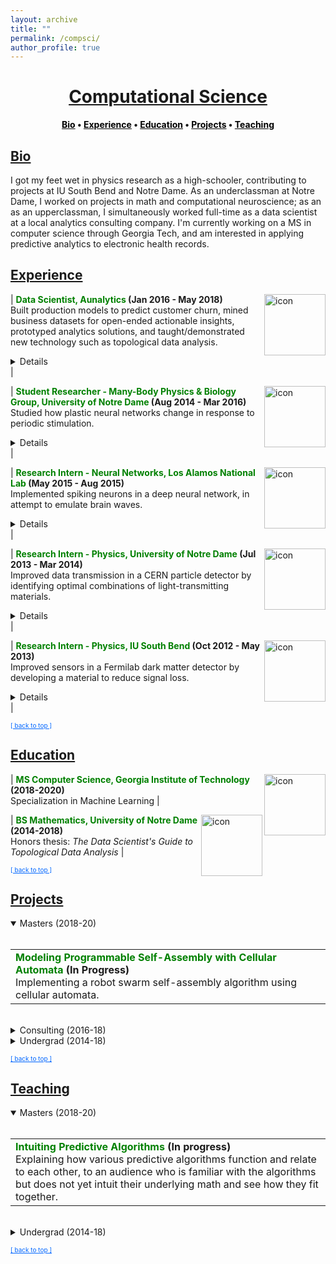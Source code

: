 ```yaml
---
layout: archive
title: ""
permalink: /compsci/
author_profile: true
--- 
```


<head>
    <style type="text/css">
       a.nav:link {color: black;}    /* unvisited link */
       a.nav:visited {color: black;}   /* visited link */
       a.nav:hover {color: #0066ff; text-decoration: underline;}    /* mouse over link */
       a.nav:active {color: #0066ff; text-decoration: underline;}   /* selected link */
       a.body:link {color: maroon;}    /* unvisited link */
       a.body:visited {color: maroon;}   /* visited link */
       a.body:hover {color: #0066ff; text-decoration: underline;}    /* mouse over link */
       a.body:active {color: #0066ff; text-decoration: underline;}   /* selected link */
       a.home:link {color: #0066ff;}    /* unvisited link */
       a.home:visited {color: #0066ff;}   /* visited link */
       a.home:hover {color: #0066ff; text-decoration: none;}    /* mouse over link */
       a.home:active {color: #0066ff; text-decoration: none;}   /* selected link */
    </style>
</head>

# [<center>Computational Science</center>](#top)  

<center><b><a class="nav" href="http://www.jpskycak.com/compsci/#bio">Bio</a> • <a class="nav" href="http://www.jpskycak.com/compsci/#experience">Experience</a> • <a class="nav" href="http://www.jpskycak.com/compsci/#education">Education</a> • <a class="nav" href="http://www.jpskycak.com/compsci/#projects">Projects</a> • <a class="nav" href="http://www.jpskycak.com/compsci/#teaching">Teaching</a></b></center>  

## [Bio](#bio)

I got my feet wet in physics research as a high-schooler, contributing to projects at IU South Bend and Notre Dame. As an underclassman at Notre Dame, I worked on projects in math and computational neuroscience; as an as an upperclassman, I simultaneously worked full-time as a data scientist at a local analytics consulting company. I'm currently working on a MS in computer science through Georgia Tech, and am interested in applying predictive analytics to electronic health records.

## [Experience](#experience)
 
| <img src="https://jpskycak.github.io/files/icon-aunalytics.png" align="right" style="border: none; height: 7em;" alt="icon"> <b><font color="green">Data Scientist, Aunalytics</font> (Jan 2016 - May 2018)</b><br> Built production models to predict customer churn, mined business datasets for open-ended actionable insights, prototyped analytics solutions, and taught/demonstrated new technology such as topological data analysis.<br> <details><br> Jan 2018 - May 2018 \| Freelance<br> May 2017 - Jan 2018 \| Salaried<br> Jan 2016 - May 2017 \| Intern<br><br> • Predicted customer churn with 80% precision using a random forest model.<br> • Generated hierarchical clustering visualizations to discover sales funnels and advertising opportunities.<br> • Prototyped solutions for self-service and automated analytics. <br> • Presented on cutting-edge analytical methods such as Topological Data Analysis.<br><br> <a class="body" href="http://www.jpskycak.com/compsci/#projects"><b>Projects:</b></a><br> <i>• Predicting Customer Churn with a Random Forest (2017)<br> • Data Science Case Study: Visualizing Reddit Data (2017)<br> • AU-Openscoring (2017)<br> • A Method for Automated Pairwise Relationship Analysis (2016)<br> • Data Science Gallery (2016)<br> • Felix Analysis (2016)</i><br><br> <a class="body" href="http://www.jpskycak.com/compsci/#teaching"><b>Teaching:</b></a><br> <i>• The Data Scientist's Guide to Topological Data Analysis (2017)</i></details> |  

| <img src="https://jpskycak.github.io/files/icon-nd.png" align="right" style="border: none; height: 7em;" alt="icon"> <b><font color="green">Student Researcher - Many-Body Physics & Biology Group, University of Notre Dame</font> (Aug 2014 - Mar 2016)</b><br> Studied how plastic neural networks change in response to periodic stimulation. <br> <details><br> <a class="body" href="http://www.jpskycak.com/compsci/#projects"><b>Projects:</b></a> <i>• Shaping STDP Neural Networks with Periodic Stimulation: a Theoretical Analysis for the Case of Tree Networks (2016)<br> • Plastic Neural Network Simulations (2016)<br> • Network Motif-Inspired Evolution of Hodgkin-Huxley Neuronal Networks with Spike-Timing Dependent Plasticity (2015)</i></details> |  

| <img src="https://jpskycak.github.io/files/icon-lanl.png" align="right" style="border: none; height: 7em;" alt="icon"> <b><font color="green">Research Intern - Neural Networks, Los Alamos National Lab</font> (May 2015 - Aug 2015)</b><br> Implemented spiking neurons in a deep neural network, in attempt to emulate brain waves.<br> <details><br> <a class="body" href="http://www.jpskycak.com/compsci/#projects"><b>Project:</b></a> <i>End-of-Summer 2015 Report</i></details> |  

| <img src="https://jpskycak.github.io/files/icon-nd.png" align="right" style="border: none; height: 7em;" alt="icon"> <b><font color="green">Research Intern - Physics, University of Notre Dame</font> (Jul 2013 - Mar 2014)</b><br> Improved data transmission in a CERN particle detector by identifying optimal combinations of light-transmitting materials.<br> <details><br> <a class="body" href="http://www.jpskycak.com/compsci/#projects"><b>Project:</b></a> <i>Optimizing Scintillation and Light Transmission for Use in a High Energy Particle Detector (2014)</i></details> |  

| <img src="https://jpskycak.github.io/files/icon-iusb.png" align="right" style="border: none; height: 7em;" alt="icon"> <b><font color="green">Research Intern - Physics, IU South Bend</font> (Oct 2012 - May 2013)</b><br> Improved sensors in a Fermilab dark matter detector by developing a material to reduce signal loss.<br> <details><br> • Intel ISEF finalist.<br><br> <a class="body" href="http://www.jpskycak.com/compsci/#projects"><b>Project:</b></a> <i>Making a Matching Layer for Acoustic Sensors for a COUPP Dark Matter Detector (2013)</i></details> |  

<font size="1"><a class="home" href="http://www.jpskycak.com/compsci/#top">[ back to top ]</a></font>

## [Education](#education)

| <img src="https://jpskycak.github.io/files/icon-gatech.png" align="right" style="border: none; height: 7em;" alt="icon"> <b><font color="green">MS Computer Science, Georgia Institute of Technology</font> (2018-2020)</b><br> Specialization in Machine Learning |  

| <img src="https://jpskycak.github.io/files/icon-nd.png" align="right" style="border: none; height: 7em;" alt="icon"> <b><font color="green">BS Mathematics, University of Notre Dame</font> (2014-2018)</b><br> Honors thesis: <i>The Data Scientist's Guide to Topological Data Analysis</i> |  
 
<font size="1"><a class="home" href="http://www.jpskycak.com/compsci/#top">[ back to top ]</a></font>

## [Projects](#projects)  

<details open><summary>Masters (2018-20)</summary><br>

<table><tr><td><b><font color="green">Modeling Programmable Self-Assembly with Cellular Automata</font> (In Progress)</b><br> Implementing a robot swarm self-assembly algorithm using cellular automata. <!-- https://docs.google.com/document/d/1g3Uc6jvScWirvd1RGGYaZqGvtCjXrgpYeNMVqLI-Cfs/edit# --> </td></tr></table>
<br>
</details>

<details><summary>Consulting (2016-18)</summary><br>
    
<table><tr><td><img src="https://jpskycak.github.io/files/skycak-360giving_challenge_icon.png" align="right" style="border: none; height: 7em;" alt="image of dot plot"> <b><font color="green">360Giving Challenge</font> (2018)</b><br> Visualized which donors funded which themes throughout the years. (This also required classifying grants into high-level themes based on titles and descriptions.)<br> <details><br> <b>Link:</b> <i><a class="body" target="_blank" href="https://jpskycak.github.io/360Giving-Challenge">site</a>, <a class="body" target="_blank" href="https://github.com/jpskycak/360Giving-Challenge/blob/master/360giving.ipynb">code</a></i><br><br> <b>Summary:</b><br> This is a visualization of which donors funded which themes throughout the years. The given dataset consisted of grant records and included donors/recipients, dates/amounts, and titles/descriptions. First, I tagged grants into themes according to keywords in the title and description. Then, for each theme in each year, I computed each donor's average grant amount, total giving, and total giving in that theme as a percent of the donor's total giving in all themes. I visualized the results in an animated dot plot for each theme.<br><br> <center><img src="https://jpskycak.github.io/files/skycak-360giving_challenge-img01.png" style="border: none; width: 75%;" alt="image of dot plot"></center></details></td></tr></table>  

<table><tr><td><img src="https://jpskycak.github.io/files/icon-decisiontree.png" align="right" style="border: none; height: 7em;" alt="decision tree icon"> <b><font color="green">Predicting Customer Churn with a Random Forest</font> (2017)</b><br> Built a random forest model to predict customer churn with 80% precision. <details><br> <b>Advisors:</b> Dave Cieslak & Chirag Mandot (Aunalytics)<br><br> <b>Link:</b> <i>code unavailable due to use in production workflow</i><br><br> <b>Summary:</b><br> </details></td></tr></table>  

<table><tr><td><img src="https://jpskycak.github.io/files/skycak-aunalytics-reddit_icon.png" align="right" style="border: none; height: 7em;" alt="image of network"> <b><font color="green">Data Science Case Study: Visualizing Reddit Data</font> (2017)</b><br> Evaluated the potential of topological data analysis for Aunalytics by using it to visualize Reddit data.<br> <details><br> <b>Advisor:</b> Dave Cieslak (Aunalytics)<br><br> <b>Presented at:</b> Brown Bag Lunch Talk at Aunalytics<br><br> <b>Link:</b> <i><a class="body" target="_blank" href="https://jpskycak.github.io/files/skycak-aunalytics-reddit.pdf">slides</a>, <a class="body" target="_blank" href="https://jpskycak.github.io/files/skycak-aunalytics-reddit_code.zip">code (zip)</a></i><br><br> <b>Summary:</b><br> The goal of this project was to evaluate the potential of topological data analysis for Aunalytics by demoing it on a toy project, visualizing population segments on Reddit. Applying the Mapper algorithm to a similarity matrix for the 10,000 most popular subreddits yielded an interesting network visualization:<br><br> <center><img src="https://jpskycak.github.io/files/skycak-aunalytics-reddit_img02.png" style="border: none; width: 33%;" alt="image of network"></center><br> Perhaps even more interestingly, applying a continuous transformation to the similarity matrix significantly changed the output visualization -- when in theory, continuous transformations should not have any topological effects. To reconcile this finding, I constructed an example demonstrating how said theory can break when there are only finitely many data points.<br><br> <center><img src="https://jpskycak.github.io/files/skycak-aunalytics-reddit_img03.png" style="border: none; width: 66%;" alt="image of example"></center></details></td></tr></table>  

<table><tr><td><img src="https://jpskycak.github.io/files/skycak-aunalytics-openscoring_icon.png" align="right" style="border: none; height: 7em;" alt="image of app display"> <b><font color="green">AU-Openscoring</font> (2016)</b><br> Prototyped a method which would allow clients to run new data through models hosted in the cloud. <details><br> <b>Advisor:</b> Dave Cieslak (Aunalytics)<br><br> <b>Presented at:</b> Data Science Team and Brown Bag Lunch at Aunalytics<br><br> <b>Link:</b> <i><a class="body" target="_blank" href="https://jpskycak.github.io/files/skycak-aunalytics-openscoring.pdf">slides</a>, <a class="body" target="_blank" href="https://jpskycak.github.io/files/skycak-aunalytics-openscoring_code.zip">code (zip)</a></i><br><br> <b>Summary:</b><br> The goal of this project was to take a step towards self-service analytics. Non-technical clients often have trouble deploying models that are built for them, and thus need an easy way to score new data without interacting directly with the model. To this end, I built a Shiny app to demonstrate a method that would allow model-builders to upload a model to a server, and model-users to run the model on new data by posting the data as a request to that server.<br><br> On the front end, the app allowed the user to create a classification dataset and then play both the role of the model-builder and the model-user, building the model and using it to classify new data. <br><br> <center><img src="https://jpskycak.github.io/files/skycak-aunalytics-openscoring_img01.png" style="border: none; width: 66%;" alt="app display"></center><br> On the back end, the model was converted to PMML and uploaded to the openscoring server, the new data was posted to the openscoring server, and the scored data was returned as the response. <br><br> <center><img src="https://jpskycak.github.io/files/skycak-aunalytics-openscoring_img02.png" style="border: none; width: 40%;" alt="terminal"></center></details></td></tr></table>  
    
<table><tr><td><img src="https://jpskycak.github.io/files/skycak-aunalytics-pairwise_relationship_analysis_icon.png" align="right" style="border: none; height: 7em;" alt="app display"> <b><font color="green">A Method for Automated Pairwise Relationship Analysis</font> (2016)</b><br> Prototyped a method for exploring pairwise relationships in columnar datasets.<br> <details><br> <b>Advisor:</b> Dave Cieslak (Aunalytics)<br><br> <b>Presented at:</b> Data Science Team at Aunalytics<br><br> <b>Link:</b> <i><a class="body" target="_blank" href="https://jpskycak.github.io/files/skycak-aunalytics-pairwise_relationship_analysis.pdf">writeup</a>, <a class="body" target="_blank" href="https://jpskycak.github.io/files/skycak-aunalytics-pairwise_relationship_analysis_code.pdf">code (zip)</a></i><br><br> <b>Summary:</b><br> The goal of this project was to take a step towards automating the process of hypothesis generation in exploratory data analysis, by introducing a method for exploring pairwise relationships in columnar datasets. The method was based on a quantity I called the "discrepancy fraction," which is given by<br><br> <center><img src="https://jpskycak.github.io/files/skycak-aunalytics-pairwise_relationship_analysis_img01.png" style="border: none; width: 10%;" alt="discrepancy fraction formula"></center><br> and which appears in many standard statistical quantities such as chi-squared and mutual information. I also built a Shiny app prototype of a tool that would use the discrepancy fraction to help analysts sort through all the relationships between features in a dataset. <br><br> <center><img src="https://jpskycak.github.io/files/skycak-aunalytics-pairwise_relationship_analysis_img02.png" style="border: none; width: 75%;" alt="app input"></center><br> <center><img src="https://jpskycak.github.io/files/skycak-aunalytics-pairwise_relationship_analysis_img03.png" style="border: none; width: 90%;" alt="app display"></center></details></td></tr></table>  

<table><tr><td><img src="https://jpskycak.github.io/files/skycak-aunalytics-dsgallery_icon.png" align="right" style="border: none; height: 7em;" alt="image of site"> <b><font color="green">Data Science Gallery</font> (2016)</b><br> Prototyped a solution for storing and displaying datasets, analytics notebooks, and visualizations.<br> <details><br> <b>Advisor:</b> Dave Cieslak (Aunalytics)<br><br> <b>Presented at:</b> Aunalytics meeting<br><br> <b>Links:</b> <i><a class="body" target="_blank" href="https://jpskycak.github.io/files/skycak-aunalytics-dsgallery1.pdf">slides 1</a>, <a class="body" target="_blank" href="https://jpskycak.github.io/files/skycak-aunalytics-dsgallery2.pdf">slides 2</a>, <a class="body" target="_blank" href="https://jpskycak.github.io/files/skycak-aunalytics-dsgallery3.pdf">slides 3</a>, <a class="body" target="_blank" href="https://jpskycak.github.io/files/skycak-aunalytics-dsgallery_code.zip">code (zip)</a></i><br><br> <b>Summary:</b><br> The goal of this project was to prototype a system for storing and displaying datasets, analytics notebooks, and visualizations. My first iteration used GitHub Pages, and my second iteration made use of GraphDash. I also wrote functions to integrate the system with iPython notebooks, so that one could upload to the GraphDash server directly from an iPython notebook.<br><br> <center><img src="https://jpskycak.github.io/files/skycak-aunalytics-dsgallery3_img01.png" style="border: none; width: 75%;" alt="image of site"></center></details></td></tr></table>  

<table><tr><td><img src="https://jpskycak.github.io/files/skycak-aunalytics-salesfunnel_icon.png" align="right" style="border: none; height: 7em;" alt="image of heatmap hierarchy"> <b><font color="green">Felix Analysis</font> (2016)</b><br> Discovered a sales funnel for a banking client by generating a hierarchical clustering visualization of consumer service usage.<br> <details><br> <b>Advisor:</b> Dave Cieslak (Aunalytics)<br><br> <b>Presented at:</b> Data Science Team and Consumer Insights Team at Aunalytics<br><br> <b>Links (all anonymized):</b> <i><a class="body" target="_blank" href="https://jpskycak.github.io/files/skycak-aunalytics-salesfunnel.pdf">sales funnel slide</a>, <a class="body" target="_blank" href="https://jpskycak.github.io/files/skycak-aunalytics-felix1.pdf">full slides 1</a>, <a class="body" target="_blank" href="https://jpskycak.github.io/files/skycak-aunalytics-felix2.pdf">full slides 2</a>, <a class="body" target="_blank" href="https://jpskycak.github.io/files/skycak-aunalytics-felix_code.zip">code (zip)</a></i><br><br> <b>Summary:</b><br> This is an exploratory analysis I made for a banking client who had data on its customers' account activities and service usages, and wanted to extract an actionable insight. First, I used the balances, transaction frequencies, and total cash flows of the accounts to cluster the accounts into 4 levels of health: high-activity accounts, medium-activity accounts, low-activity accounts, and accounts at risk of churn. Then, for each cluster, I created a heatmap to display the fraction of accounts that used each service. <br><br> <center><img src="https://jpskycak.github.io/files/skycak-aunalytics-salesfunnel_img01.png" style="border: none; width: 75%;" alt="image of heatmap hierarchy"></center><br> Laid side by side, the heatmaps revealed a hierarchy in transaction types: accounts at risk of closing tended to use only deposits/interest, low-activity accounts additionally used check/credit/debit, medium-activity accounts additionally used ATM/point-of-sale, and high-activity accounts additionally used fees and transfer credit/debit. This hierarchy could be interpreted as a sales funnel, telling which particular services could be pushed on a customer in attempt to nudge their account toward a level of activity.<br><br> I also looked for telltale signs in account activity preceding churns. Since I was not able to find any through manual search nor visual inspection, we turned to machine learning for churn prediction.</details></td></tr></table>  
<br>
</details>

<details><summary>Undergrad (2014-18)</summary><br>

<table><tr><td><img src="https://jpskycak.github.io/files/jpskycak-shaping_stdp_neural_networks_with_periodic_stimulation_icon.png" align="right" style="border: none; height: 7em;" alt="image of proposition"> <b><font color="green">Shaping STDP Neural Networks with Periodic Stimulation: a Theoretical Analysis for the Case of Tree Networks</font> (2016)</b><br> Solved a special case of how to periodically stimulate a neural network to obtain a desired connectivity.<br> <details><br> <b>Advisor:</b> Dervis Can Vural (Notre Dame)<br><br> <b>Course:</b> ACMS 80770 (Topics in Applied Mathematics) at Notre Dame<br><br> <b>Link:</b> <i><a class="body" target="_blank" href="https://jpskycak.github.io/files/jpskycak-shaping_stdp_neural_networks_with_periodic_stimulation.pdf">writeup</a></i><br><br> <b>Summary:</b><br> The goal of this project was to create a simple neural network model with a biologically realistic learning rule, whose changes in connectivity could be derived analytically. After creating the model, I derived rules for how periodic stimulation of a single neuron would change the connectivity of the network, in the case of a tree network.<br><br> <center><img src="https://jpskycak.github.io/files/jpskycak-shaping_stdp_neural_networks_with_periodic_stimulation_img01.png" style="border: none; width: 66%;" alt="image of proposition"></center><br> Then, I used those rules to come up wth two-neuron stimulation patterns to solidify or break connections in the tree as desired.</details></td></tr></table>  

<table><tr><td><img src="https://jpskycak.github.io/files/skycak-nd-stdp_simulations_icon.png" align="right" style="border: none; height: 7em;" alt="image of seizure-like observations"> <b><font color="green">Plastic Neural Network Simulations</font> (2016)</b><br> Found a general principle of network reorganization for random sparse neuronal networks in response to periodic stimulation. Showed that "seizure-like" activity can arise if the refractory period is sufficiently low.<br> <details><br> <b>Advisor:</b> Dervis Can Vural (Notre Dame)<br><br> <b>Presented at:</b> Many-Body Physics & Biology Group at Notre Dame's Interdisciplinary Center for Network Science and Applications (iCeNSA)<br><br> <b>Link:</b> <i><a class="body" target="_blank" href="https://jpskycak.github.io/files/skycak-nd-stdp_simulations.pdf">slides</a></i><br><br> <b>Summary:</b><br> The goal of my project was to simulate and intuit how a neuronal network activates and reorganizes in response to periodic stimulation. My simulation consisted of a couple hundred neurons and displayed the activation patterns and weight changes that resulted from stimulating a subset of neurons with a periodic pulse. Under normal conditions, the network gradually reorganized itself so that only the neurons that were directly stimulated became active.<br><br> <center><img src="https://jpskycak.github.io/files/skycak-nd-stdp_simulations_img01.png" style="border: none; width: 66%;" alt="image of normal observations"></center><br> I also observed that when the refractory period was reduced to a fifth of its normal value, the network activity skyrocketed prior to reorganization, somewhat reminiscent of a seizure.<br><br> <center><img src="https://jpskycak.github.io/files/skycak-nd-stdp_simulations_img02.png" style="border: none; width: 66%;" alt="image of seizure-like observations"></center></details></td></tr></table>  

<table><tr><td><img src="https://jpskycak.github.io/files/skycak-nd-gametheory_icon.png" align="right" style="border: none; height: 7em;" alt="image of game setup"> <b><font color="green">On the Effectiveness of Social Distancing Advice During Epidemics</font> (2016)</b><br> Used game theory to show that social distancing advice during epidemics is generally useful, and extremely useful when very few people are immune to the disease.<br> <details><br> <b>Course:</b> EE 67045 (Static and Dynamic Game Theory) at Notre Dame<br><br> <b>Link:</b> <i><a class="body" target="_blank" href="https://jpskycak.github.io/files/skycak-nd-gametheory.pdf">writeup</a></i><br><br> <b>Summary:</b><br> The goal of this project was to use game theory to evaluate the effectiveness of social distancing advice during epidemics, in which people avoid exposure to disease by avoiding physical proximity with others. Agents choose a number of social connections to keep, and have a payoff function that depends on two competing factors: the number of connections and the probability of remaining healthy. Health officials advise agents to keep a particular number of connections that would maximize everyone's expected payoff if everyone kept that number of connections. In the absence of advice, it is assumed that agents maximize their expected payoff in the worst case, when every neighbor who is not immune becomes infected.<br><br> <center><img src="https://jpskycak.github.io/files/skycak-nd-gametheory_img01.png" style="border: none; width: 33%;" alt="image of game setup"></center><br> I found that following social distancing advice always allowed agents to keep several connections while maintaining a payoff, wherease in the absence of social distancing advice, agents would nearly or fully isolate themselves and even then could expect a payoff only a fraction the size of that under social distancing advice.</details></td></tr></table>  

<table><tr><td><img src="https://jpskycak.github.io/files/skycak-lanl_icon.png" align="right" style="border: none; height: 7em;" alt="image of spiking neuron"> <b><font color="green">End-of-Summer 2015 Report</font> (2015)</b><br> Implemented spiking neurons in a deep neural network, in attempt to emulate brain waves.<br> <details><br> <b>Advisor:</b> Garrett Kenyon (Los Alamos National Lab)<br><br> <b>Link:</b> <i><a class="body" target="_blank" href="https://jpskycak.github.io/files/skycak-lanl.pdf">work summary</a></i><br><br> <b>Summary:</b><br> The goal of my summer project was to implement spiking neurons and observe "brain oscillations" in an open-source deep learning framework called Petavision. To implement spiking neurons, I had neurons inhibit themselves, so that they would reset whenever they became active.<br><br> <center><img src="https://jpskycak.github.io/files/skycak-lanl_img01.png" style="border: none; width: 33%;" alt="image of spiking neuron"></center><br> However, I did not observe any oscillations in spike rates, and the network performed poorly on image reconstruction tasks, likely because the training algorithm was tailored to non-spiking neurons. It was beyond the scope and duration of the project to create a new training algorithm tailored to spiking neurons.</details></td></tr></table>  

<table><tr><td><img src="https://jpskycak.github.io/files/skycak-wixtend_icon.png" align="right" style="border: none; height: 7em;" alt="image of logo"> <b><font color="green">Wixtend: the Free Online Thinktank</font> (2015)</b><br> Prototyped a wiki site where students could collaborate on academic projects.<br> <details><br> <b>Videos:</b><br> <video src="https://jpskycak.github.io/files/jpskycak-wixtend_overview.mp4" width="320" height="200" controls preload></video><br> <video src="https://jpskycak.github.io/files/jpskycak-wixtend_tutorial.mp4" width="320" height="200" controls preload></video><br><br> <b>Summary:</b><br> The goal of this project was to create a collaborative project website where users could host their own projects and contribute to projects hosted by other users. I designed the site as a MediaWiki wiki so that individual users' contributions to a project could be tracked precisely: potential collaborators would submit edits to projects, project hosts would decide whether or not to approve the edits, and every submission and approval would be written into the logs. After the initial prototype, the project was ended in favor of using GitHub.</details></td></tr></table>  

<table><tr><td><img src="https://jpskycak.github.io/files/skycak-nd-stdp_cosjam_icon.png" align="right" style="border: none; height: 7em;" alt="image of simulation verification"> <b><font color="green">Network Motif-Inspired Evolution of Hodgkin-Huxley Neuronal Networks with Spike-Timing Dependent Plasticity</font> (2015)</b><br> Simulated how cyclic neuronal networks ought to change, under a particular theory of neural plasticity, in response to periodic stimulation.<br> <details><br> <b>Advisor:</b> Dervis Can Vural (Notre Dame)<br><br> <b>Presented at:</b> Notre Dame College of Science Jamboree (COSJAM) 2015<br><br> <b>Link:</b> <i><a class="body" target="_blank" href="https://jpskycak.github.io/files/skycak-nd-stdp_cosjam.pdf">slides</a></i><br><br> <b>Summary:</b><br> The goal of this project was to understand how cycles of neurons ought to change connectivity in response to periodic stimulation, under an experimentally observed plasticity rule. I derived theoretical expectations for the case of "sequential spiking," in which exactly one pulse is traveling around the cycle at a given time, and ran simulations with biologically realistic neuron models to verify the results.<br><br> <center><img src="https://jpskycak.github.io/files/skycak-nd-stdp_cosjam_img01.png" style="border: none; width: 66%;" alt="image of simulation verification"></center></details></td></tr></table>  

<table><tr><td><img src="https://jpskycak.github.io/files/skycak-nd-scientia_preprint_icon.png" align="right" style="border: none; height: 7em;" alt="image of function"> <b><font color="green">Numerical Investigation of the 3n+1 Problem and its Continuous Extension</font> (2015)</b><br> Conducted numerical experiments on an open problem in mathematics to reveal both surprising behavior and general underlying principles.<br> <details><br> <b>Advisor:</b> Jeff Diller (Notre Dame)<br><br> <b>Appeared in:</b> Scientia Journal of Undergraduate Research 2015<br><br> <b>Links:</b> <i><a class="body" target="_blank" href="https://jpskycak.github.io/files/skycak-nd-scientia.pdf">paper</a>, <a class="body" target="_blank" href="https://jpskycak.github.io/files/skycak-nd-scientia_preprint.pdf">preprint</a></i><br><br> <b>Summary:</b><br> Start with any positive whole number. If it is even, divide by 2; if it is odd, multiply by 3 and add 1. Do it again, and again, and so on -- for example: 3,10,5,16,8,4,2,1. The 3n+1 problem is to prove that no matter what number you start with, you will eventually reach 1. At surface-level it seems like there should be a simple solution, but it has remained unsolved for over 70 years and is thought by some mathematicians to require the use of mathematics far beyond that of our present knowledge.<br><br> In this project, I extended the 3n+1 problem to the set of real numbers using a continuous sinusoidal function which maps every even number to half of itself, and every odd number to one more than three times itself.<br><br> <center><img src="https://jpskycak.github.io/files/skycak-nd-scientia_preprint_img01.png" style="border: none; width: 33%;" alt="image of function"></center><br> Repeated application of this function appeared to eventually map every real number to the interval [1,2] -- however, and quite interestingly, iteration sequences often differed wildly for input numbers seemingly very close together.<br><br> <center><img src="https://jpskycak.github.io/files/skycak-nd-scientia_preprint_img02.png" style="border: none; width: 33%;" alt="image of sequences"></center><br> I also generalized the 3n+1 problem to the an+b problem and found that the decreasing end-behavior tends to break just above a=3, which is surprising because if the numbers in an iteration sequence have equal chance of being even or odd, then the cutoff should not be until a=4. However, by comparing the increasing vs decreasing area in the continuous version of the an+b problem, I was able to justify the a=3 cutoff.</details></td></tr></table>  

<table><tr><td><img src="https://jpskycak.github.io/files/skycak-nd-particledetector_icon.png" align="right" style="border: none; height: 7em;" alt="image of detector"> <b><font color="green">Optimizing Scintillation and Light Transmission for Use in a High Energy Particle Detector</font> (2014)</b><br> Improved data transmission in a light-based particle detector by finding the optimal pair of light-producing and light-propagating materials.<br> <details><br> <b>Advisors:</b> Dan Karmgard, Mark Vigneault (Notre Dame)<br><br> <b>Collaborator:</b> Andrew Henderson (assisted in data collection)<br><br> <b>Presented at:</b> Indiana Junior Science and Humanities Symposium 2014, Northern Indiana Regional Science/Engineering Fair 2014<br><br> <b>Link:</b> <i><a class="body" target="_blank" href="https://jpskycak.github.io/files/skycak-nd-particledetector.pdf">poster</a>, <a class="body" target="_blank" href="https://jpskycak.github.io/files/skycak-nd-particledetector_data-code.zip">data/code (zip)</a></i><br><br> <b>Summary:</b><br> The Compact Muon Solenoid (CMS) detector is a general-purpose particle detector located on the Large Hadron Collider at CERN. It gathers particle collision data in the form of light: particle sprays pass through scintillating tiles lining the interior of the detector, causing the tiles to emit light, which is then wavelength-shifted and sent to the data processing center via fiber optic cables.<br><br> <center><img src="https://jpskycak.github.io/files/skycak-nd-particledetector_img01.png" style="border: none; width: 66%;" alt="image of detector"></center><br> The goal of my project was to find the optimal pair of scintillating and wavelength-shifting plastics, to be replaced during the detector upgrade. Using a small radioactive source in a light-tight box, I collected a light output intensity histogram for each pair of scintillating and wavelength-shifting plastics, and found a pair which outperformed the pair previously used in the detector.<br><br> <center><img src="https://jpskycak.github.io/files/skycak-nd-particledetector_img02.png" style="border: none; width: 66%;" alt="image of radioactive source"></center><br> I also found an optimal pairing for long optical fiber arrangements, where minimizing light attenuation becomes more important than maximizing light generation.</details></td></tr></table>  

<table><tr><td><img src="https://jpskycak.github.io/files/skycak-iusb-particledetector_icon.png" align="right" style="border: none; height: 7em;" alt="image of detector"> <b><font color="green">Making a Matching Layer for Acoustic Sensors for a COUPP Dark Matter Detector</font> (2013)</b><br> Improved data transmission in a sound-based particle detector by creating a sound-absorbing material.<br> <details><br> <b>Advisor:</b> Ilan Levine (IU South Bend)<br><br> <b>Presented at:</b> Indiana Junior Science and Humanities Symposium 2013, Northern Indiana Regional Science/Engineering Fair 2013, Hoosier Science/Engineering Fair 2013, Intel International Science/Engineering Fair 2013, Indiana Academy of Science Talent Search 2013<br><br> <b>Link:</b> <i><a class="body" target="_blank" href="https://jpskycak.github.io/files/skycak-iusb-particledetector.pdf">poster</a>, <a class="body" target="_blank" href="https://jpskycak.github.io/files/skycak-iusb-particledetector_writeup.pdf">writeup</a>, <a class="body" target="_blank" href="https://jpskycak.github.io/files/skycak-iusb-particledetector_data.zip">data (zip)</a></i><br><br> <b>Summary:</b><br> The COUPP experiment at Fermilab attempts to detect dark matter by analyzing the sound of collisions in a superheated liquid. When a particle whizzing through the air collides with a particle of the liquid, the energy from the collision creates a bubble in the liquid, and the superheated temperature of the liquid allows the bubble to greatly expand. The formation and expansion of the bubble sends sound waves throughout the liquid, which are picked up by sound sensors attached to the container in which the liquid resides. Each particle has its own “bubble sound” fingerprint, and the sound data can be used to identify the type of particle involved in the collision.<br><br> <center><img src="https://jpskycak.github.io/files/skycak-iusb-particledetector_img01.png" style="border: none; width: 50%;" alt="image of detector"></center><br> The goal of my project was to create an intermediate material to put between the container and the sensors, that would increase sound transmission by better matching the "acoustic impedances" of the container and sensor and thus reducing the amount of reflected sound. I engineered a material with the correct acoustic impedance by mixing together varying amounts of tungsten powder and epoxy, and it unexpectedly damped the sound signal rather than amplifying it, possibly due to density fluctuations within the mixture.<br><br> <center><img src="https://jpskycak.github.io/files/skycak-iusb-particledetector_img02.png" style="border: none; width: 50%;" alt="image of signal"></center><br> However, the sound-damping material still found use as a backing layer on the sensors, where it improved sound transmission by reducing excess vibrations and ringing within the sensors.</details></td></tr></table>  

</details>

<font size="1"><a class="home" href="http://www.jpskycak.com/compsci/#top">[ back to top ]</a></font>

## [Teaching](#teaching)

<details open><summary>Masters (2018-20)</summary><br>

<table><tr><td><b><font color="green">Intuiting Predictive Algorithms</font> (In progress)</b><br> Explaining how various predictive algorithms function and relate to each other, to an audience who is familiar with the algorithms but does not yet intuit their underlying math and see how they fit together.<br> <!-- https://docs.google.com/document/d/1zHOIYDTrnJjwUFwhhHZL6YvMKHQLf9djOsTi3CXzm2g/edit --></td></tr></table>  
<br>
</details>

<details><summary>Undergrad (2014-18)</summary><br>

<table><tr><td><img src="https://jpskycak.github.io/files/skycak-nd-tdathesis_talk_icon.png" align="right" style="border: none; height: 7em;" alt="image of homology"> <b><font color="green">The Data Scientist's Guide to Topological Data Analysis</font> (2017)</b><br> Honors bachelor's thesis -- explained the basic theory behind topological data analysis and demonstrated its applications in visualizing high-dimensional data.<br> <details><br> <b>Advisors:</b> Mark Behrens (Notre Dame), Dave Cieslak (Aunalytics)<br><br> <b>Presented at:</b> Brown Bag Lunch Talk at Aunalytics, Glynn Honors Program at Notre Dame<br><br> <b>Links</b>: <i><a class="body" target="_blank" href="https://jpskycak.github.io/files/skycak-nd-tdathesis.pdf">thesis</a>, <a class="body" target="_blank" href="https://jpskycak.github.io/files/skycak-nd-tdathesis_talk.pdf">slides</a>, <a class="body" target="_blank" href="https://jpskycak.github.io/files/skycak-aunalytics-tda.pdf">slides from earlier talk</a>, <a class="body" target="_blank" href="https://jpskycak.github.io/files/skycak-aunalytics-tda_code.zip">code (zip)</a></i><br><br> <b>Summary:</b><br> Topological Data Analysis, abbreviated TDA, is a suite of data analytic methods inspired by the mathematical field of algebraic topology. TDA is attractive yet elusive for most data scientists, since its potential as a data exploration tool is often communicated through esoteric terminology unfamiliar to non-mathematicians. The purpose of this guide is to bridge the communication gap between academia and industry, so that non-mathematician data scientists may add current TDA methods to their analytic toolkits and anticipate new developments in the field of TDA.<br><br> The guide begins with an overview of Mapper, a TDA algorithm which has recently transitioned from academia to industry with commercial success. We explain the Mapper algorithm, demo open-source software, and present a handful of its commercial use-cases (some of which are original).<br><br> <center><img src="https://jpskycak.github.io/files/skycak-aunalytics-reddit_img01.png" style="border: none; width: 75%;" alt="image of mapper algorithm"></center><br> Then, we switch to persistent homology, a TDA method which has not yet broken through to industry but is supported by a growing body of academic work. We explain the intuition behind homotopy, approximation, homology, and persistence, and demo open-source persistent homology software.<br><br> <center><img src="https://jpskycak.github.io/files/skycak-nd-tdathesis_talk_img01.png" style="border: none; width: 33%;" alt="image of homology"></center><br> It is hoped that the data scientist reading this guide will be inspired to give Mapper a try in their future analytic work, and be on the lookout for future developments in persistent homology that push it from academia to industry.</details></td></tr></table>  

<table><tr><td><img src="https://jpskycak.github.io/files/jpskycak-calc_connections_icon.png" align="right" style="border: none; height: 7em" alt="image of string art"> <b><font color="green">Connecting Calculus to the Real World</font> (2017)</b><br> Showed how calculus connects not only to science, technology, and engineering; but also to history, philosophy, business, art, and athletics.<br> <details><br> <b>Link:</b> <i><a class="body" target="_blank" href="https://jpskycak.github.io/files/jpskycak-calc_connections.pdf">packet</a></i><br><br> <b>Summary:</b><br> Calculus is much more fun to learn when we see how it connects to the real world -- and not just STEM subjects, but also business, athletics, and the liberal arts. Even string art has ties to calculus!<br><br> <center><img src="https://jpskycak.github.io/files/jpskycak-calc_connections_img01.png" style="border: none; width: 33%;" alt="image of string art"></center></details></td></tr></table>  

<table><tr><td><img src="https://jpskycak.github.io/files/jpskycak-calc_primer_icon.png" align="right" style="border: none; height: 7em;" alt="image of derivative analogy"> <b><font color="green">An Intuitive Primer on Calculus</font> (2017)</b><br> Wrote an introductory lesson to build intuition behind core concepts in calculus.<br> <details><br> <b>Link:</b> <i><a class="body" target="_blank" href="https://jpskycak.github.io/files/jpskycak-calc_primer.pdf">packet</a></i><br><br> <b>Summary:</b><br> This primer explains the intuition behind the core concepts which tie together all of single-variable calculus, using many analogies and visual aids. Understanding these core concepts makes it to understand the technical details of calculus later on, because one can then see where they fit in the big picture of calculus.<br><br> <center><img src="https://jpskycak.github.io/files/jpskycak-calc_primer_img01.png" style="border: none; width: 33%;" alt="image of derivative analogy"></center></details></td></tr></table> 

<table><tr><td><img src="https://jpskycak.github.io/files/skycak-nd-sharkovsky_icon.png" align="right" style="border: none; height: 7em;" alt="image of theorem"> <b><font color="green">A Visual, Inductive Proof of Sharkovsky's Theorem</font> (2015)</b><br> Presented a friendlier version of a complicated proof in dynamical systems, using extensive visual diagrams.<br> <details><br> <b>Advisor:</b> Jeff Diller (Notre Dame)<br><br> <b>Link:</b> <i><a class="body" target="_blank" href="https://jpskycak.github.io/files/skycak-nd-sharkovsky.pdf">writeup</a></i><br><br> <b>Summary:</b><br> Dynamical systems are objects whose states change over time according to an update function. It is often useful to know about the periodicity of points in the system as they are iterated by the update function -- for example, equilibrium states are points with period 1, and other periods can reflect predictable state cycles. In this writeup, I present and visually illustrate a known proof of Sharkovsky's Theorem, which tells us the order of periods of periodic points.<br><br> <center><img src="https://jpskycak.github.io/files/skycak-nd-sharkovsky_img01.png" style="border: none; width: 75%;" alt="image of theorem"></center></details></td></tr></table>  

<table><tr><td><img src="https://jpskycak.github.io/files/skycak-nd-quaternions_icon.png" align="right" style="border: none; height: 7em;" alt="image of theorem"> <b><font color="green">A Proof of the Skolem-Noether Theorem for Quaternions</font> (2015)</b><br> Presented background and applications of quaternions, including a famous result.<br> <details><br> <b>Advisor:</b> Frank Connolly (Notre Dame)<br><br> <b>Link:</b> <i><a class="body" target="_blank" href="https://jpskycak.github.io/files/skycak-nd-quaternions.pdf">writeup</a></i><br><br> <b>Summary:</b><br> We begin with a historical background of Hamilton’s quaternions and a review of their defining properties. We show that the quaternions form an algebra, and we prove the Skolem-Noether theorem for pure quaternions.<br><br> <center><img src="https://jpskycak.github.io/files/skycak-nd-quaternions_img01.png" style="border: none; width: 66%;" alt="image of theorem"></center><br> We show that the result of the theorem gives physical meaning to automorphisms of pure quaternions. Lastly, we present an application of quaternions to number theory.</details></td></tr></table>  

<table><tr><td><img src="https://jpskycak.github.io/files/jpskycak-computers_confused_icon.png" align="right" style="border: none; height: 7em;" alt="computer diagram"> <b><font color="green">Computers, for the Confused</font> (2015)</b><br> Explained the basics of how computers work, from circuitry to the internet.<br> <details><br> <b>Link:</b> <i><a class="body" target="_blank" href="https://jpskycak.github.io/files/jpskycak-computers_confused.pdf">article</a></i><br><br> <b>Summary:</b><br> In this article, we learn - in simple terms - how computers work. Rather than focusing on the nitty-gritty details and countless acronyms, we take a bird’s-eye view as we soar from circuitry to the internet. We also structure our journey in a problem/solution approach so that we understand why things are the way they are in the world of computers.<br><br> <center><img src="https://jpskycak.github.io/files/jpskycak-computers_confused_img01.png" style="border: none; width: 50%;" alt="computer diagram"></center></details></td></tr></table>  

<table><tr><td><img src="https://jpskycak.github.io/files/jpskycak-brain_sentence_icon.png" align="right" style="border: none; height: 7em;" alt="image of sentence"> <b><font color="green">The Brain in One Sentence</font> (2015)</b><br> Explained the basic functional principles of how the brain computes.<br> <details><br> <b>Link:</b> <i><a class="body" target="_blank" href="https://jpskycak.github.io/files/jpskycak-brain_sentence.pdf">article</a></i><br><br> <b>Summary:</b><br> In this article, we summarize the brain in a single sentence. At first, the sentence seems like gibberish, but throughout the article we build up our knowledge base so that we can build up our understanding of the sentence. Then, we can remember all the main ideas in the article by remembering the sentence, which now makes good sense to us.<br><br> <center><img src="https://jpskycak.github.io/files/jpskycak-brain_sentence_img01.png" style="border: none; width: 40%;" alt="image of sentence"></center></details></td></tr></table>  

<table><tr><td><img src="https://jpskycak.github.io/files/jpskycak-ian_icon.png" align="right" style="border: none; height: 7em;" alt="image of introduction"> <b><font color="green">The Physics Behind an Egg Drop: A Lively Story</font> (2014)</b><br> Explained the math and physics behind an egg drop experiment for a student who was interested in <i>Lord of the Rings</i> and <i>Star Wars</i>.<br> <details><br> <b>Link:</b> <i><a class="body" target="_blank" href="https://jpskycak.github.io/files/jpskycak-ian.pdf">packet</a></i><br><br> <b>Summary:</b><br> While being chased by a troll, we learn about concepts like velocity, momentum, force, and pressure. <br><br> <center><img src="https://jpskycak.github.io/files/jpskycak-ian_img01.png" style="border: none; width: 66%;" alt="image of introduction"></center><br> We realize we cannot outrun the troll nor defeat it by throwing rocks at it. However, we come up with a better strategy: we jump off a ledge, and when the troll follows, its stiff legs crack under its own weight. This is analogous to what happens in an egg drop.</details></td></tr></table>  

</details>

<font size="1"><a class="home" href="http://www.jpskycak.com/compsci/#top">[ back to top ]</a></font>
